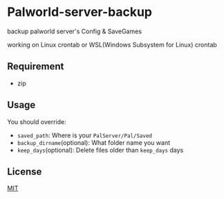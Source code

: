 # Palworld-server-backup

backup palworld server's Config & SaveGames

working on Linux crontab or WSL(Windows Subsystem for Linux) crontab

## Requirement
- zip

## Usage
You should override:
- `saved_path`: Where is your `PalServer/Pal/Saved`
- `backup_dirname`(optional): What folder name you want
- `keep_days`(optional): Delete files older than `keep_days` days

## License

[MIT](./LICENSE)
